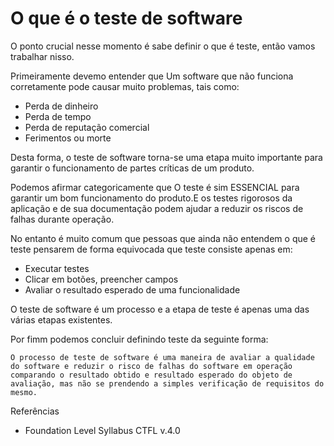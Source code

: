 # O que é o teste de software

O ponto crucial nesse momento é sabe definir o que é teste, então vamos trabalhar nisso.

Primeiramente devemo entender que Um software que não funciona corretamente pode causar muito problemas, tais como:

- Perda de dinheiro
- Perda de tempo
- Perda de reputação comercial
- Ferimentos ou morte

Desta forma, o teste de software torna-se uma etapa muito importante para garantir o funcionamento de partes críticas de um produto.

Podemos afirmar categoricamente que O teste é sim ESSENCIAL para garantir um bom funcionamento do produto.E os testes rigorosos da aplicação e de sua documentação podem ajudar a reduzir os riscos de falhas durante operação.

No entanto é muito comum que pessoas que ainda não entendem o que é teste pensarem de forma equivocada que teste consiste apenas em:

- Executar testes
- Clicar em botões, preencher campos
- Avaliar o resultado esperado de uma funcionalidade

O teste de software é um processo e a etapa de teste é apenas uma das várias etapas existentes.

Por fimm podemos concluir definindo teste da seguinte forma:

    O processo de teste de software é uma maneira de avaliar a qualidade do software e reduzir o risco de falhas do software em operação comparando o resultado obtido e resultado esperado do objeto de avaliação, mas não se prendendo a simples verificação de requisitos do mesmo.

Referências
- Foundation Level Syllabus CTFL v.4.0 